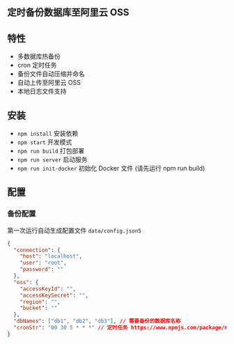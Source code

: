 ## 定时备份数据库至阿里云 OSS

## 特性

- 多数据库热备份
- cron 定时任务
- 备份文件自动压缩并命名
- 自动上传至阿里云 OSS
- 本地日志文件支持

## 安装

- `npm install` 安装依赖
- `npm start` 开发模式
- `npm run build` 打包部署
- `npm run server` 启动服务
- `npm run init-docker` 初始化 Docker 文件 (请先运行 npm run build)

## 配置

### 备份配置

第一次运行自动生成配置文件
`data/config.json5`

```json
{
  "connection": {
    "host": "localhost",
    "user": "root",
    "password": ""
  },
  "oss": {
    "accessKeyId": "",
    "accessKeySecret": "",
    "region": "",
    "bucket": ""
  },
  "dbNames": ["db1", "db2", "db3"], // 需要备份的数据库名称
  "cronStr": "00 30 5 * * *" // 定时任务 https://www.npmjs.com/package/node-cron#allowed-fields
}
```
